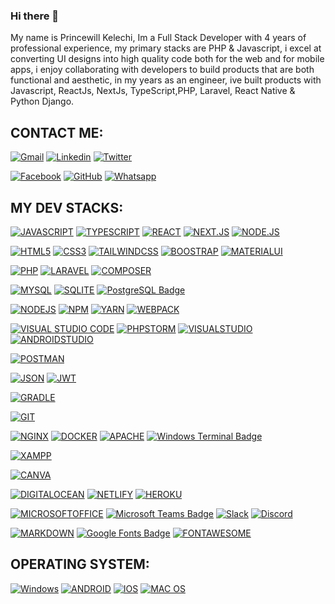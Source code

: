 ### Hi there 👋
My name is Princewill Kelechi, Im a Full Stack Developer with 4 years of professional experience, my primary stacks are PHP & Javascript, i excel at converting UI designs into high quality code both for the web and for mobile apps, i enjoy collaborating with developers to build products that are both functional and aesthetic, in my years as an engineer, ive built products with Javascript, ReactJs, NextJs, TypeScript,PHP, Laravel, React Native & Python Django.  

## CONTACT ME:

[![Gmail](https://img.shields.io/badge/-Gmail-FF0000?style=for-the-badge&labelColor=FF0000&logo=gmail&logoColor=white)](mailto:princewillkelechi02020@gmail.com?subject=[GitHub])
[![Linkedin](https://img.shields.io/badge/-Linkedin-0e76a8?style=for-the-badge&logo=Linkedin&logoColor=white)](https://www.linkedin.com/in/princewill-kelechi/)
[![Twitter](https://img.shields.io/badge/twitter-1DA1F2.svg?style=for-the-badge&logo=twitter&logoColor=white)](https://twitter.com/tech_princewill)

[![Facebook](https://img.shields.io/badge/facebook-005FED.svg?style=for-the-badge&logo=facebook&logoColor=white)](https://web.facebook.com/kelechi.princewill.73)
[![GitHub](https://img.shields.io/badge/Github-100000?style=for-the-badge&logo=github&logoColor=white)](https://github.com/Princewill-Kelechi)
[![Whatsapp](https://img.shields.io/badge/-Whatsapp-4AC959?style=for-the-badge&logo=whatsapp&logoColor=white)](https://wa.me/message/+2348147482518)



## MY DEV STACKS:

[![JAVASCRIPT](https://img.shields.io/badge/JavaScript-323330?style=for-the-badge&logo=javascript&logoColor=F7DF1E)](https://github.com/Princewill-Kelechi)
[![TYPESCRIPT](https://img.shields.io/badge/TypeScript-007ACC?style=for-the-badge&logo=typescript&logoColor=white)](https://github.com/Princewill-Kelechi)
[![REACT](https://img.shields.io/badge/React-20232A?style=for-the-badge&logo=react&logoColor=61DAFB)](https://github.com/Princewill-Kelechi)
[![NEXT.JS](https://img.shields.io/badge/Nest.js-100000?style=for-the-badge&logo=next.js&logoColor=white)](https://github.com/Princewill-Kelechi)
[![NODE.JS](https://img.shields.io/badge/node-20232A?style=for-the-badge&logo=node.js&logoColor=339933)](https://github.com/Princewill-Kelechi)

[![HTML5](https://img.shields.io/badge/HTML5-E34F26?style=for-the-badge&logo=html5&logoColor=white)](https://github.com/Princewill-Kelechi)
[![CSS3](https://img.shields.io/badge/CSS3-1572B6?style=for-the-badge&logo=css3&logoColor=white)](https://github.com/Princewill-Kelechi)
[![TAILWINDCSS](https://img.shields.io/badge/Tailwind_CSS-38B2AC?style=for-the-badge&logo=tailwind-css&logoColor=white)](https://github.com/Princewill-Kelechi)
[![BOOSTRAP](https://img.shields.io/badge/Bootstrap-563D7C?style=for-the-badge&logo=bootstrap&logoColor=white)](https://github.com/Princewill-Kelechi)
[![MATERIALUI](https://img.shields.io/badge/Material%20UI-007FFF?style=for-the-badge&logo=mui&logoColor=white)](https://github.com/Princewill-Kelechi)

[![PHP](https://img.shields.io/badge/PHP-777BB4?style=for-the-badge&logo=php&logoColor=white)]()
[![LARAVEL](https://img.shields.io/badge/Laravel-FF2D20?style=for-the-badge&logo=laravel&logoColor=white)]()
[![COMPOSER](https://img.shields.io/badge/Composer-885630?style=for-the-badge&logo=Composer&logoColor=white)]()

[![MYSQL](https://img.shields.io/badge/MySQL-005C84?style=for-the-badge&logo=mysql&logoColor=white)]()
[![SQLITE](https://img.shields.io/badge/SQLite-07405E?style=for-the-badge&logo=sqlite&logoColor=white)]()
[![PostgreSQL Badge](https://img.shields.io/badge/PostgreSQL-4169E1?logo=postgresql&logoColor=fff&style=for-the-badge)]()

[![NODEJS](https://img.shields.io/badge/Node.js-339933?style=for-the-badge&logo=nodedotjs&logoColor=white)]()
[![NPM](https://img.shields.io/badge/npm-CB3837?style=for-the-badge&logo=npm&logoColor=white)]()
[![YARN](https://img.shields.io/badge/Yarn-2C8EBB?style=for-the-badge&logo=yarn&logoColor=white)]()
[![WEBPACK](https://img.shields.io/badge/Webpack-8DD6F9?style=for-the-badge&logo=Webpack&logoColor=white)]()

[![VISUAL STUDIO CODE](https://img.shields.io/badge/Visual_Studio_Code-0078D4?style=for-the-badge&logo=visual%20studio%20code&logoColor=white)]()
[![PHPSTORM](http://img.shields.io/badge/-PHPStorm-181717?style=for-the-badge&logo=phpstorm&logoColor=white)]()
[![VISUALSTUDIO](https://img.shields.io/badge/Visual_Studio-5C2D91?style=for-the-badge&logo=visual%20studio&logoColor=white)]()
[![ANDROIDSTUDIO](https://img.shields.io/badge/Android_Studio-3DDC84?style=for-the-badge&logo=android-studio&logoColor=white)]()

[![POSTMAN](https://img.shields.io/badge/Postman-FF6C37?style=for-the-badge&logo=Postman&logoColor=white)]()

[![JSON](https://img.shields.io/badge/json-5E5C5C?style=for-the-badge&logo=json&logoColor=white)]()
[![JWT](https://img.shields.io/badge/JWT-000000?style=for-the-badge&logo=JSON%20web%20tokens&logoColor=white)]()

[![GRADLE](https://img.shields.io/badge/gradle-02303A?style=for-the-badge&logo=gradle&logoColor=white)]()

[![GIT](https://img.shields.io/badge/GIT-E44C30?style=for-the-badge&logo=git&logoColor=white)]()

[![NGINX](https://img.shields.io/badge/Nginx-009639?style=for-the-badge&logo=nginx&logoColor=white)]()
[![DOCKER](https://img.shields.io/badge/Docker-2CA5E0?style=for-the-badge&logo=docker&logoColor=white)]()
[![APACHE](https://img.shields.io/badge/Apache-D22128?style=for-the-badge&logo=Apache&logoColor=white)]()
[![Windows Terminal Badge](https://img.shields.io/badge/Windows%20Terminal-4D4D4D?logo=windowsterminal&logoColor=fff&style=for-the-badge)]()

[![XAMPP](https://img.shields.io/badge/Xampp-F37623?style=for-the-badge&logo=xampp&logoColor=white)]()

[![CANVA](https://img.shields.io/badge/Canva-%2300C4CC.svg?&style=for-the-badge&logo=Canva&logoColor=white)]()

[![DIGITALOCEAN](https://img.shields.io/badge/Digital_Ocean-0080FF?style=for-the-badge&logo=DigitalOcean&logoColor=white)]()
[![NETLIFY](https://img.shields.io/badge/Netlify-00C7B7?style=for-the-badge&logo=netlify&logoColor=white)]()
[![HEROKU](https://img.shields.io/badge/Heroku-430098?style=for-the-badge&logo=heroku&logoColor=white)]()

[![MICROSOFTOFFICE](https://img.shields.io/badge/Microsoft_Office-D83B01?style=for-the-badge&logo=microsoft-office&logoColor=white)]()
[![Microsoft Teams Badge](https://img.shields.io/badge/Microsoft%20Teams-6264A7?logo=microsoftteams&logoColor=fff&style=for-the-badge)]()
[![Slack](https://img.shields.io/badge/Slack-4A154B?style=for-the-badge&logo=slack&logoColor=white)]()
[![Discord](https://img.shields.io/badge/Discord-7289DA?style=for-the-badge&logo=discord&logoColor=white)]()

[![MARKDOWN](https://img.shields.io/badge/Markdown-000000?style=for-the-badge&logo=markdown&logoColor=white)]()
[![Google Fonts Badge](https://img.shields.io/badge/Google%20Fonts-4285F4?logo=googlefonts&logoColor=fff&style=for-the-badge)]()
[![FONTAWESOME](https://img.shields.io/badge/Font_Awesome-339AF0?style=for-the-badge&logo=fontawesome&logoColor=white)]()

## OPERATING SYSTEM:

[![Windows](https://img.shields.io/badge/Windows-0078D6?style=for-the-badge&logo=windows&logoColor=white)]()
[![ANDROID](https://img.shields.io/badge/Android-3DDC84?style=for-the-badge&logo=android&logoColor=white)]()
[![IOS](https://img.shields.io/badge/iOS-000000?style=for-the-badge&logo=ios&logoColor=white)]()
[![MAC OS](https://img.shields.io/badge/mac%20os-000000?style=for-the-badge&logo=macos&logoColor=F0F0F0)]()

<!--
**Princewill-Kelechi/Princewill-Kelechi** is a ✨ _special_ ✨ repository because its `README.md` (this file) appears on your GitHub profile.

Here are some ideas to get you started:

- 🔭 I’m currently working on ...
- 🌱 I’m currently learning ...
- 👯 I’m looking to collaborate on ...
- 🤔 I’m looking for help with ...
- 💬 Ask me about ...
- 📫 How to reach me: ...
- 😄 Pronouns: ...
- ⚡ Fun fact: ...
-->
